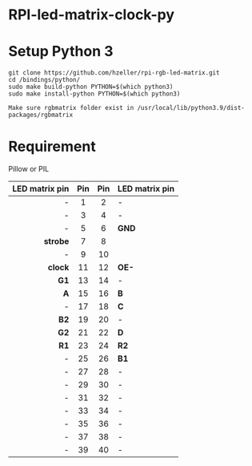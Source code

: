 # RPI-led-matrix-clock-py

# Setup Python 3
```shell
git clone https://github.com/hzeller/rpi-rgb-led-matrix.git
cd /bindings/python/
sudo make build-python PYTHON=$(which python3)
sudo make install-python PYTHON=$(which python3)

Make sure rgbmatrix folder exist in /usr/local/lib/python3.9/dist-packages/rgbmatrix
```

# Requirement
Pillow or PIL

|LED matrix pin| Pin | Pin |LED matrix pin
|-------------:|:---:|:---:|:-----------
|         -    |   1 |   2 | -
|         -    |   3 |   4 | -
|         -    |   5 |   6 | **GND**
|**strobe**    |   7 |   8 |
|         -    |   9 |  10 |    
|**clock**     |  11 |  12 | **OE-**  
|       **G1** |  13 |  14 | -
|        **A** |  15 |  16 | **B**    
|         -    |  17 |  18 | **C**    
|       **B2** |  19 |  20 | -
|       **G2** |  21 |  22 | **D**    
|       **R1** |  23 |  24 | **R2**
|         -    |  25 |  26 | **B1**
|         -    |  27 |  28 | -
|         -    |  29 |  30 | -
|         -    |  31 |  32 | -
|         -    |  33 |  34 | -
|         -    |  35 |  36 | -
|         -    |  37 |  38 | -
|         -    |  39 |  40 | -
